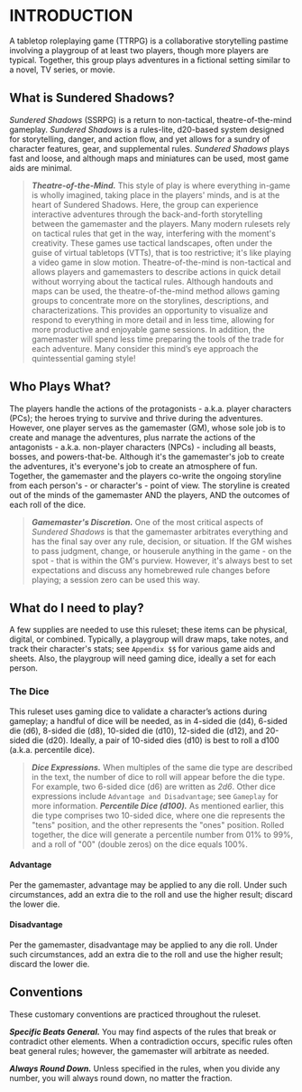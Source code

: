 # INTRODUCTION

A tabletop roleplaying game (TTRPG) is a collaborative storytelling pastime involving a playgroup of at least two players, though more players are typical. Together, this group plays adventures in a fictional setting similar to a novel, TV series, or movie.

## What is Sundered Shadows?

*Sundered Shadows* (SSRPG) is a return to non-tactical, theatre-of-the-mind gameplay. *Sundered Shadows* is a rules-lite, d20-based system designed for storytelling, danger, and action flow, and yet allows for a sundry of character features, gear, and supplemental rules. *Sundered Shadows* plays fast and loose, and although maps and miniatures can be used, most game aids are minimal.

> ***Theatre-of-the-Mind.*** This style of play is where everything in-game is wholly imagined, taking place in the players' minds, and is at the heart of Sundered Shadows. Here, the group can experience interactive adventures through the back-and-forth storytelling between the gamemaster and the players. Many modern rulesets rely on tactical rules that get in the way, interfering with the moment's creativity. These games use tactical landscapes, often under the guise of virtual tabletops (VTTs), that is too restrictive; it's like playing a video game in slow motion. Theatre-of-the-mind is non-tactical and allows players and gamemasters to describe actions in quick detail without worrying about the tactical rules. Although handouts and maps can be used, the theatre-of-the-mind method allows gaming groups to concentrate more on the storylines, descriptions, and characterizations. This provides an opportunity to visualize and respond to everything in more detail and in less time, allowing for more productive and enjoyable game sessions. In addition, the gamemaster will spend less time preparing the tools of the trade for each adventure. Many consider this mind’s eye approach the quintessential gaming style!

## Who Plays What?

The players handle the actions of the protagonists - a.k.a. player characters (PCs); the heroes trying to survive and thrive during the adventures. However, one player serves as the gamemaster (GM), whose sole job is to create and manage the adventures, plus narrate the actions of the antagonists - a.k.a. non-player characters (NPCs) - including all beasts, bosses, and powers-that-be. Although it's the gamemaster's job to create the adventures, it's everyone's job to create an atmosphere of fun. Together, the gamemaster and the players co-write the ongoing storyline from each person's - or character's - point of view. The storyline is created out of the minds of the gamemaster AND the players, AND the outcomes of each roll of the dice.

>***Gamemaster's Discretion.*** One of the most critical aspects of *Sundered Shadows* is that the gamemaster arbitrates everything and has the final say over any rule, decision, or situation. If the GM wishes to pass judgment, change, or houserule anything in the game - on the spot - that is within the GM's purview. However, it's always best to set expectations and discuss any homebrewed rule changes before playing; a session zero can be used this way.

## What do I need to play?

A few supplies are needed to use this ruleset; these items can be physical, digital, or combined. Typically, a playgroup will draw maps, take notes, and track their character's stats; see `Appendix $$` for various game aids and sheets. Also, the playgroup will need gaming dice, ideally a set for each person.

### The Dice

This ruleset uses gaming dice to validate a character’s actions during gameplay; a handful of dice will be needed, as in 4-sided die (d4), 6-sided die (d6), 8-sided die (d8), 10-sided die (d10), 12-sided die (d12), and 20-sided die (d20). Ideally, a pair of 10-sided dies (d10) is best to roll a d100 (a.k.a. percentile dice).

> ***Dice Expressions.*** When multiples of the same die type are described in the text, the number of dice to roll will appear before the die type. For example, two 6-sided dice (d6) are written as *2d6*. Other dice expressions include `Advantage and Disadvantage`; see `Gameplay` for more information.
> ***Percentile Dice (d100).*** As mentioned earlier, this die type comprises two 10-sided dice, where one die represents the "tens" position, and the other represents the "ones" position. Rolled together, the dice will generate a percentile number from 01% to 99%, and a roll of "00" (double zeros) on the dice equals 100%.

#### Advantage

Per the gamemaster, advantage may be applied to any die roll. Under such circumstances, add an extra die to the roll and use the higher result; discard the lower die.

#### Disadvantage

Per the gamemaster, disadvantage may be applied to any die roll. Under such circumstances, add an extra die to the roll and use the higher result; discard the lower die.

## Conventions

These customary conventions are practiced throughout the ruleset.

***Specific Beats General.*** You may find aspects of the rules that break or contradict other elements. When a contradiction occurs, specific rules often beat general rules; however, the gamemaster will arbitrate as needed.

***Always Round Down.*** Unless specified in the rules, when you divide any number, you will always round down, no matter the fraction.